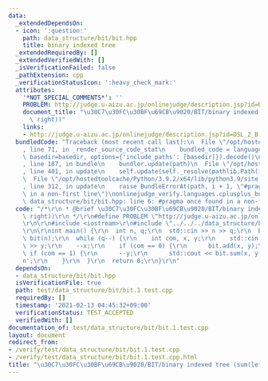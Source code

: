 ```yaml
---
data:
  _extendedDependsOn:
  - icon: ':question:'
    path: data_structure/bit/bit.hpp
    title: binary indexed tree
  _extendedRequiredBy: []
  _extendedVerifiedWith: []
  _isVerificationFailed: false
  _pathExtension: cpp
  _verificationStatusIcon: ':heavy_check_mark:'
  attributes:
    '*NOT_SPECIAL_COMMENTS*': ''
    PROBLEM: http://judge.u-aizu.ac.jp/onlinejudge/description.jsp?id=DSL_2_B
    document_title: "\u30C7\u30FC\u30BF\u69CB\u9020/BIT/binary indexed tree (sum(left,\
      \ right))"
    links:
    - http://judge.u-aizu.ac.jp/onlinejudge/description.jsp?id=DSL_2_B
  bundledCode: "Traceback (most recent call last):\n  File \"/opt/hostedtoolcache/Python/3.9.2/x64/lib/python3.9/site-packages/onlinejudge_verify/documentation/build.py\"\
    , line 71, in _render_source_code_stat\n    bundled_code = language.bundle(stat.path,\
    \ basedir=basedir, options={'include_paths': [basedir]}).decode()\n  File \"/opt/hostedtoolcache/Python/3.9.2/x64/lib/python3.9/site-packages/onlinejudge_verify/languages/cplusplus.py\"\
    , line 187, in bundle\n    bundler.update(path)\n  File \"/opt/hostedtoolcache/Python/3.9.2/x64/lib/python3.9/site-packages/onlinejudge_verify/languages/cplusplus_bundle.py\"\
    , line 401, in update\n    self.update(self._resolve(pathlib.Path(included), included_from=path))\n\
    \  File \"/opt/hostedtoolcache/Python/3.9.2/x64/lib/python3.9/site-packages/onlinejudge_verify/languages/cplusplus_bundle.py\"\
    , line 312, in update\n    raise BundleErrorAt(path, i + 1, \"#pragma once found\
    \ in a non-first line\")\nonlinejudge_verify.languages.cplusplus_bundle.BundleErrorAt:\
    \ data_structure/bit/bit.hpp: line 6: #pragma once found in a non-first line\n"
  code: "/*\r\n * @brief \u30C7\u30FC\u30BF\u69CB\u9020/BIT/binary indexed tree (sum(left,\
    \ right))\r\n */\r\n#define PROBLEM \"http://judge.u-aizu.ac.jp/onlinejudge/description.jsp?id=DSL_2_B\"\
    \r\n\r\n#include <iostream>\r\n#include \"../../../data_structure/bit/bit.hpp\"\
    \r\n\r\nint main() {\r\n  int n, q;\r\n  std::cin >> n >> q;\r\n  BIT<long long>\
    \ bit(n);\r\n  while (q--) {\r\n    int com, x, y;\r\n    std::cin >> com >> x\
    \ >> y;\r\n    --x;\r\n    if (com == 0) {\r\n      bit.add(x, y);\r\n    } else\
    \ if (com == 1) {\r\n      --y;\r\n      std::cout << bit.sum(x, y + 1) << '\\\
    n';\r\n    }\r\n  }\r\n  return 0;\r\n}\r\n"
  dependsOn:
  - data_structure/bit/bit.hpp
  isVerificationFile: true
  path: test/data_structure/bit/bit.1.test.cpp
  requiredBy: []
  timestamp: '2021-02-13 04:45:32+09:00'
  verificationStatus: TEST_ACCEPTED
  verifiedWith: []
documentation_of: test/data_structure/bit/bit.1.test.cpp
layout: document
redirect_from:
- /verify/test/data_structure/bit/bit.1.test.cpp
- /verify/test/data_structure/bit/bit.1.test.cpp.html
title: "\u30C7\u30FC\u30BF\u69CB\u9020/BIT/binary indexed tree (sum(left, right))"
---
```

